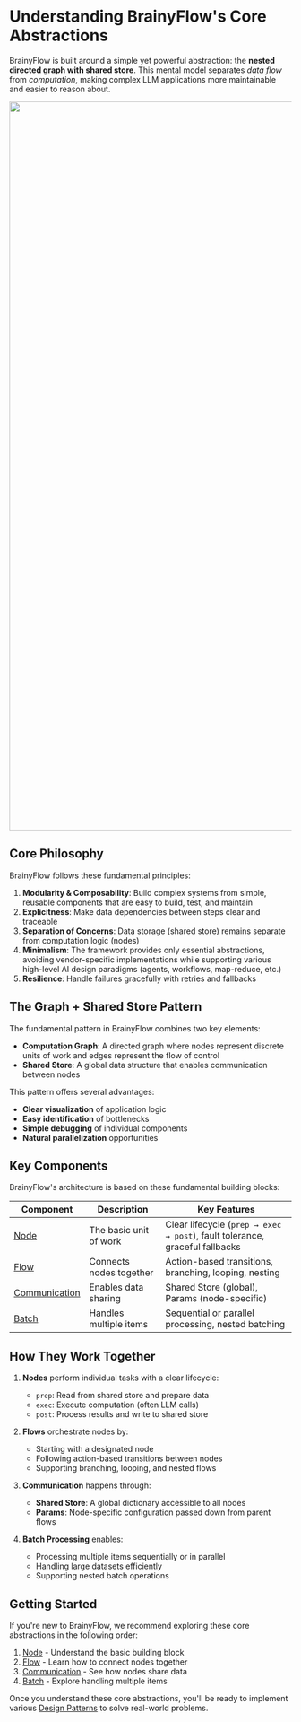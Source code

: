 # Understanding BrainyFlow's Core Abstractions

BrainyFlow is built around a simple yet powerful abstraction: the **nested directed graph with shared store**. This mental model separates _data flow_ from _computation_, making complex LLM applications more maintainable and easier to reason about.

<div align="center">
  <img src="https://raw.githubusercontent.com/zvictor/brainyflow/main/.github/media/abstraction.png" width="1300"/>
</div>

## Core Philosophy

BrainyFlow follows these fundamental principles:

1. **Modularity & Composability**: Build complex systems from simple, reusable components that are easy to build, test, and maintain
2. **Explicitness**: Make data dependencies between steps clear and traceable
3. **Separation of Concerns**: Data storage (shared store) remains separate from computation logic (nodes)
4. **Minimalism**: The framework provides only essential abstractions, avoiding vendor-specific implementations while supporting various high-level AI design paradigms (agents, workflows, map-reduce, etc.)
5. **Resilience**: Handle failures gracefully with retries and fallbacks

## The Graph + Shared Store Pattern

The fundamental pattern in BrainyFlow combines two key elements:

- **Computation Graph**: A directed graph where nodes represent discrete units of work and edges represent the flow of control
- **Shared Store**: A global data structure that enables communication between nodes

This pattern offers several advantages:

- **Clear visualization** of application logic
- **Easy identification** of bottlenecks
- **Simple debugging** of individual components
- **Natural parallelization** opportunities

## Key Components

BrainyFlow's architecture is based on these fundamental building blocks:

| Component                           | Description             | Key Features                                                                |
| ----------------------------------- | ----------------------- | --------------------------------------------------------------------------- |
| [Node](./node.md)                   | The basic unit of work  | Clear lifecycle (`prep → exec → post`), fault tolerance, graceful fallbacks |
| [Flow](./flow.md)                   | Connects nodes together | Action-based transitions, branching, looping, nesting                       |
| [Communication](./communication.md) | Enables data sharing    | Shared Store (global), Params (node-specific)                               |
| [Batch](./batch.md)                 | Handles multiple items  | Sequential or parallel processing, nested batching                          |

## How They Work Together

1. **Nodes** perform individual tasks with a clear lifecycle:

   - `prep`: Read from shared store and prepare data
   - `exec`: Execute computation (often LLM calls)
   - `post`: Process results and write to shared store

2. **Flows** orchestrate nodes by:

   - Starting with a designated node
   - Following action-based transitions between nodes
   - Supporting branching, looping, and nested flows

3. **Communication** happens through:

   - **Shared Store**: A global dictionary accessible to all nodes
   - **Params**: Node-specific configuration passed down from parent flows

4. **Batch Processing** enables:
   - Processing multiple items sequentially or in parallel
   - Handling large datasets efficiently
   - Supporting nested batch operations

## Getting Started

If you're new to BrainyFlow, we recommend exploring these core abstractions in the following order:

1. [Node](./node.md) - Understand the basic building block
2. [Flow](./flow.md) - Learn how to connect nodes together
3. [Communication](./communication.md) - See how nodes share data
4. [Batch](./batch.md) - Explore handling multiple items

Once you understand these core abstractions, you'll be ready to implement various [Design Patterns](../design_pattern/index.md) to solve real-world problems.
